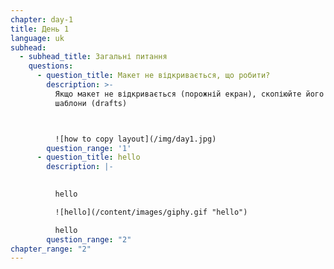 ```yaml
---
chapter: day-1
title: День 1
language: uk
subhead:
  - subhead_title: Загальні питання
    questions:
      - question_title: М﻿акет не відкривається, що робити?
        description: >-
          Якщо макет не відкривається (порожній екран), скопіюйте його собі в
          шаблони (drafts)



          ![how to copy layout](/img/day1.jpg)
        question_range: '1'
      - question_title: h﻿ello
        description: |-
          

          h﻿ello

          ![hello](/content/images/giphy.gif "hello")

          h﻿ello
        question_range: "2"
chapter_range: "2"
---
```

